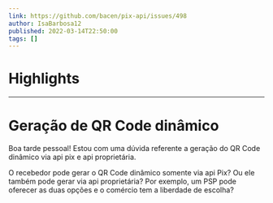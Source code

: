 ```yaml
---
link: https://github.com/bacen/pix-api/issues/498
author: IsaBarbosa12
published: 2022-03-14T22:50:00
tags: []
---
```

# Highlights


---
# Geração de QR Code dinâmico 
Boa tarde pessoal! Estou com uma dúvida referente a geração do QR Code dinâmico via api pix e api proprietária.

O recebedor pode gerar o QR Code dinâmico somente via api Pix? Ou ele também pode gerar via api proprietária? Por exemplo, um PSP pode oferecer as duas opções e o comércio tem a liberdade de escolha?